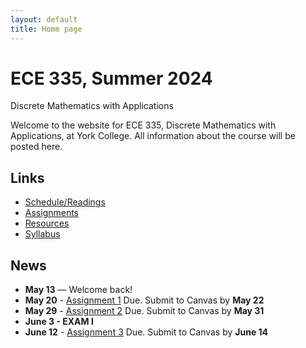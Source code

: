 ```yaml
---
layout: default
title: Home page
---
```


# ECE 335, Summer 2024

<div id="subtitle">Discrete Mathematics with Applications</div>

Welcome to the website for ECE 335, Discrete Mathematics with Applications, at York College.  All information about the course will be posted here.

## Links

* [Schedule/Readings](schedule.html)
* [Assignments](assign/index.html)
* [Resources](resources.html)
* [Syllabus](syllabus.html)

## News
* **May 13** &mdash; Welcome back!
* **May 20** - [Assignment 1](assign/assign01.html) Due. Submit to Canvas by **May 22**
* **May 29** - [Assignment 2](assign/assign02.html) Due. Submit to Canvas by **May 31**
* **June 3 - EXAM I**
* **June 12** - [Assignment 3](assign/assign03.html) Due. Submit to Canvas by **June 14**





<!--
* **May 22** - [Assignment 1](assign/assign01.html) Due. Submit to Canvas by **May 24**
* **May 31** - [Assignment 2](assign/assign02.html) Due. Submit to Canvas by **June 2**
* **June 5 - EXAM I**
* **June 14** - [Assignment 3](assign/assign03.html) Due. Submit to Canvas by **June 16**
* **June 21** - [Assignment 4](assign/assign04.html) Due. Submit to Canvas by **June 23**
* **June 26, June 28, July 3, July 5 - NO CLASS 4TH OF JULY**
* **July 12** - [Assignment 5](assign/assign05.html) Due. Submit to Canvas by **July 14**
* **July 17 - EXAM II**
* **July 31** - [Assignment 6](assign/assign06.html) Due. Submit to Canvas by **Aug 4**
* **Aug 2 - EXAM III**
* **Aug 9 - FINAL EXAM**
-->
